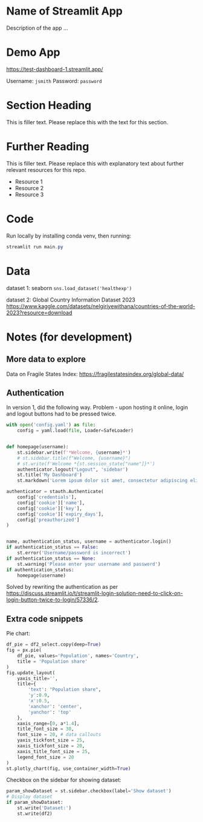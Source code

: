 

# Name of Streamlit App

Description of the app ...

# Demo App

<!-- [![Streamlit App](<https://static.streamlit.io/badges/streamlit_badge_black_white.svg>)](<https://test-dashboard-1.streamlit.app/>) -->

https://test-dashboard-1.streamlit.app/

Username: `jsmith`
Password: `password`

# Section Heading

This is filler text. Please replace this with the text for this section.

# Further Reading

This is filler text. Please replace this with explanatory text about further relevant resources for this repo.
- Resource 1
- Resource 2
- Resource 3

<!-- some comments here -->


<!-- Starter set:
https://blog.streamlit.io/streamlit-app-starter-kit-how-to-build-apps-faster/ -->


# Code

Run locally by installing conda venv, then running:
```powershell
streamlit run main.py
```

# Data

dataset 1:
seaborn `sns.load_dataset('healthexp')`

dataset 2:
Global Country Information Dataset 2023
https://www.kaggle.com/datasets/nelgiriyewithana/countries-of-the-world-2023?resource=download


# Notes (for development)

## More data to explore

Data on Fragile States Index: https://fragilestatesindex.org/global-data/



## Authentication

In version 1, did the following way. Problem - upon hosting it online, login and logout buttons had to be pressed twice. 

```py
with open('config.yaml') as file:
    config = yaml.load(file, Loader=SafeLoader)


def homepage(username):
    st.sidebar.write(f'*Welcome, {username}*')
    # st.sidebar.title(f"Welcome, {username}")
    # st.write(f'Welcome *{st.session_state["name"]}*')
    authenticator.logout("Logout", 'sidebar')
    st.title('My Dashboard')
    st.markdown('Lorem ipsum dolor sit amet, consectetur adipiscing elit. Curabitur a sapien id tellus vestibulum scelerisque vitae vitae mi. Donec rhoncus dignissim pulvinar. Aenean ut ex in lectus porta consectetur. Lorem ipsum dolor sit amet, consectetur adipiscing elit. Suspendisse ipsum mauris, porta vel facilisis in, iaculis at orci. Sed vitae aliquam velit. Nulla ornare magna vel lacus congue lobortis. Duis id suscipit tortor.')

authenticator = stauth.Authenticate(
    config['credentials'],
    config['cookie']['name'],
    config['cookie']['key'],
    config['cookie']['expiry_days'],
    config['preauthorized']
)


name, authentication_status, username = authenticator.login()
if authentication_status == False:
    st.error('Username/password is incorrect')
if authentication_status == None:
    st.warning('Please enter your username and password')
if authentication_status:
    homepage(username)

```

Solved by rewriting the authentication as per https://discuss.streamlit.io/t/streamlit-login-solution-need-to-click-on-login-button-twice-to-login/57336/2. 

## Extra code snippets

Pie chart:

```py
df_pie = df2_select.copy(deep=True)
fig = px.pie(
    df_pie, values='Population', names='Country',
    title = 'Population share'
)
fig.update_layout(
    yaxis_title='',
    title={
        'text': "Population share",
        'y':0.9,
        'x':0.5,
        'xanchor': 'center',
        'yanchor': 'top'
    },
    xaxis_range=[0, a*1.4],
    title_font_size = 30,
    font_size = 20, # data callouts
    yaxis_tickfont_size = 25,
    xaxis_tickfont_size = 20,
    xaxis_title_font_size = 25,
    legend_font_size = 20
)
st.plotly_chart(fig, use_container_width=True)
```

Checkbox on the sidebar for showing dataset:

```py
param_showDataset = st.sidebar.checkbox(label='Show dataset')
# Display dataset
if param_showDataset:
    st.write('Dataset:')
    st.write(df2)
```
